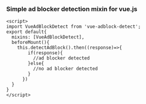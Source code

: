 ### Simple ad blocker detection mixin for vue.js
```
<script>
import VueAdBlockDetect from 'vue-adblock-detect';
export default{
  mixins: [VueAdBlockDetect],
  beforeMount(){
    this.detectAdBlock().then((response)=>{
        if(response){
          //ad blocker detected
        }else{
          //no ad blocker detected
        }
      })
  }
}
</script>
```
